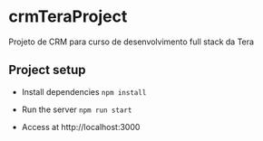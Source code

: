 # crmTeraProject
Projeto de CRM para curso de desenvolvimento full stack da Tera

## Project setup

- Install dependencies
`npm install`

- Run the server
`npm run start`

- Access at http://localhost:3000

